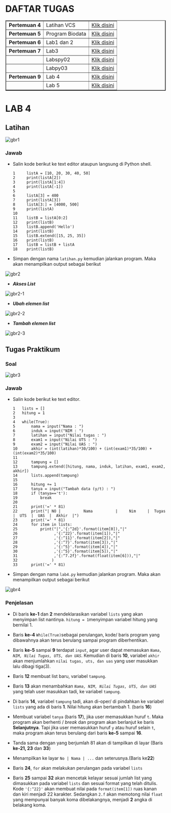 # DAFTAR TUGAS

<table border="2" cellpading="10">
  <tr>
    <td><b>Pertemuan 4</b></td>
    <td>Latihan VCS</td>
    <td><a href="https://github.com/IlhamLamp/LatihanVCS">Klik disini</td>
  </tr>
  <tr>
    <td><b>Pertemuan 5</b></td>
    <td>Program Biodata</td>
    <td><a href="https://github.com/IlhamLamp/Program-menginputkan-biodata">Klik disini</td>
  </tr>
  <tr>
    <td><b>Pertemuan 6</b></td>
    <td>Lab1 dan 2</td>
    <td><a href="https://github.com/IlhamLamp/ProjectPraktikum">Klik disini</td>
  </tr>
  <tr>
    <td><b>Pertemuan 7</b></td>
    <td>Lab3</td>
    <td><a href="https://github.com/IlhamLamp/Lab3">Klik disini</td>
  </tr>
  <tr>
    <td></td>
    <td>Labspy02</td>
    <td><a href="https://github.com/IlhamLamp/labspy02">Klik disini</td>
  </tr>
  <tr>
    <td></td>
    <td>Labpy03</td>
    <td><a href="https://github.com/IlhamLamp/labpy03">Klik disini</td>
  </tr>
  <tr>
    <td><b>Pertemuan 9</b></td>
    <td>Lab 4</td>
    <td><a href="https://github.com/IlhamLamp/Lab-4">Klik disini</td>
  </tr>
  <tr>
    <td></td>
    <td>Lab 5</td>
    <td><a href="https://github.com/IlhamLamp/Lab-5">Klik disini</td>
  </tr>
</table>


# LAB 4
## Latihan
  ![gbr1](gambar/1soal.PNG)

### Jawab
  - Salin kode berikut ke text editor ataupun langsung di Python shell.


        1     listA = [10, 20, 30, 40, 50]
        2     print(listA[2])
        3     print(listA[1:4])
        4     print(listA[-1])
        5  
        6     listA[3] = 400
        7     print(listA[3])
        8     listA[3:] = [4000, 500]
        9     print(listA)
        10
        11    listB = listA[0:2]
        12    print(listB)
        13    listB.append('Hello')
        14    print(listB)
        15    listB.extend([15, 25, 35])
        16    print(listB)  
        17    listB = listB + listA
        18    print(listB)  


  - Simpan dengan nama `latihan.py` kemudian jalankan program. Maka akan menampilkan output sebagai berikut

  ![gbr2](gambar/2output.PNG)

  - **_Akses List_**

  ![gbr2-1](gambar/2-1.PNG)

  - **_Ubah elemen list_**

  ![gbr2-2](gambar/2-2.PNG)

  - **_Tambah elemen list_**

  ![gbr2-3](gambar/2-3.PNG)


## Tugas Praktikum
### Soal
  ![gbr3](gambar/3soal.PNG)

### Jawab
  - Salin kode berikut ke text editor.

        1   lists = []
        2   hitung = 1
        3
        4   while(True):
        5       nama = input("Nama : ")
        6       induk = input("NIM : ")
        7       latihan = input("Nilai tugas : ")
        8       exam1 = input("Nilai UTS : ")
        9       exam2 = input("Nilai UAS : ")
        10      akhir = (int(latihan)*30/100) + (int(exam1)*35/100) + (int(exam2)*35/100)
        11
        12      tampung = []
        13      tampung.extend([hitung, nama, induk, latihan, exam1, exam2, akhir])
        14      lists.append(tampung)
        15
        16      hitung += 1
        17      tanya = input("Tambah data (y/t) : ")
        18      if (tanya=='t'):
        19          break
        20
        21      print('=' * 81)
        22      print("| NO |          Nama          |     Nim     |  Tugas  |  UTS  |  UAS  |  Akhir  |")
        23      print('=' * 81)
        24      for item in lists:
        25          print("|",'{:^2d}'.format(item[0]),"|"
        26                ,'{:^22}'.format(item[1]),"|"
        27                ,'{:^11}'.format(item[2]),"|"
        28                ,'{:^7}'.format(item[3]),"|"
        29                ,'{:^5}'.format(item[4]),"|"
        30                ,'{:^5}'.format(item[5]),"|"
        31                ,'{:^7.2f}'.format(float(item[6])),"|"
        32               )
        33      print('=' * 81)

  - Simpan dengan nama `lab4.py` kemudian jalankan program. Maka akan menampilkan output sebagai berikut

  ![gbr4](gambar/4.PNG)


### Penjelasan
  - Di baris **ke-1** dan **2** mendeklarasikan variabel ``lists`` yang akan menyimpan list nantinya. `hitung = 1`menyimpan variabel hitung yang bernilai 1.

  - Baris **ke-4** `While(True)`sebagai perulangan, kode/ baris program yang dibawahnya akan terus berulang sampai program diberhentikan.

  - Baris **ke-5** sampai **9** terdapat `input`, agar user dapat memasukan _`Nama, NIM, Nilai Tugas, UTS, dan UAS`_. Kemudian di baris **10**, variabel `akhir` akan menjumlahkan `nilai tugas, uts, dan uas` yang user masukkan lalu dibagi tiga(3).

  - Baris **12** membuat list baru, variabel `tampung`.

  - Baris **13** akan menambahkan _`Nama, NIM, Nilai Tugas, UTS, dan UAS`_ yang telah user masukkan tadi, ke variabel `tampung`.

  - Di baris **14**, variabel `tampung` tadi, akan di-oper/ di pindahkan ke variabel `lists` yang ada di baris **1**. Nilai hitung akan bertambah 1. (baris **16**)

  - Membuat variabel `tanya` (baris **17**), jika user memasukkan huruf `t`. Maka program akan berhenti / _break_ dan program akan berlanjut ke baris **Selanjutnya**. Tapi jika user memasukkan huruf `y` atau huruf selain `t`, maka program akan terus berulang dari baris **ke-5** sampai **16**.

  - Tanda sama dengan yang berjumlah 81 akan di tampilkan di layar (Baris **ke-21, 23** dan **33**)

  - Menampilkan ke layar `No | Nama | ...` dan seterusnya.(Baris ke**22**)

  - Baris **24**, `for` akan melakukan perulangan pada variabel `lists`

  - Baris **25** sampai **32** akan mencetak kelayar sesuai jumlah list yang dimasukkan pada variabel `lists` dan sesuai format yang telah ditulis. Kode `'{:^22}'` akan membuat nilai pada `format(item[1])` ruas kanan dan kiri menjadi 22 karakter. Sedangkan `2.f` akan memotong nilai `float` yang mempunyai banyak koma dibelakangnya, menjadi **2** angka di belakang koma.
